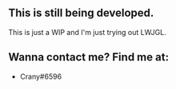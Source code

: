 ## This is still being developed.
This is just a WIP and I'm just trying out LWJGL.

## Wanna contact me? Find me at:
- Crany#6596
